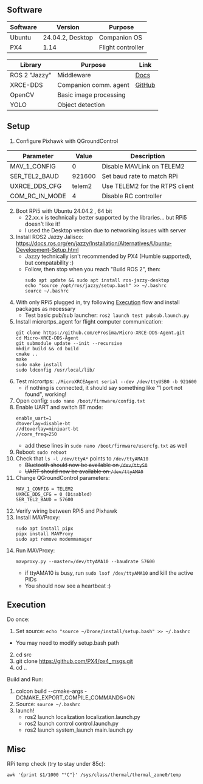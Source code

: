 ## Software
| Software   |Version           | Purpose             |
|------------|------------------|---------------------|
| Ubuntu     | 24.04.2, Desktop | Companion OS        |
| PX4        | 1.14             | Flight controller   |

| Library       | Purpose                 | Link                                                                      |
|---------------|-------------------------|---------------------------------------------------------------------------|
| ROS 2 "Jazzy" | Middleware              | [Docs](https://docs.ros.org/en/jazzy/Releases/Release-Jazzy-Jalisco.html) |
| XRCE-DDS      | Companion comm. agent   | [GitHub](https://github.com/eProsima/Micro-XRCE-DDS-Agent)                |
| OpenCV        | Basic image processing  |
| YOLO          | Object detection        |

## Setup
1. Configure Pixhawk with QGroundControl

  |Parameter       | Value  |	Description                     |
  |-----           |-----   |-----                            |
  | MAV_1_CONFIG   | 0      | Disable MAVLink on TELEM2       |
  | SER_TEL2_BAUD  | 921600 |	Set baud rate to match RPi      |
  | UXRCE_DDS_CFG  | telem2 |	Use TELEM2 for the RTPS client  |
  | COM_RC_IN_MODE | 4      | Disable RC controller           |

2. Boot RPi5 with Ubuntu 24.04.2 , 64 bit
    - 22.xx.x is technically better supported by the libraries... but RPi5 doesn't like it!
    - I used the Desktop version due to networking issues with server
2. Install ROS2 Jazzy Jalisco: https://docs.ros.org/en/jazzy/Installation/Alternatives/Ubuntu-Development-Setup.html
    - Jazzy technically isn't recommended by PX4 (Humble supported), but compatability :)
    - Follow, then stop when you reach "Build ROS 2", then: 
      ```
      sudo apt update && sudo apt install ros-jazzy-desktop
      echo "source /opt/ros/jazzy/setup.bash" >> ~/.bashrc
      source ~/.bashrc
      ```
3. With only RPi5 plugged in, try following [Execution](#Execution) flow and install packages as necessary 
    - Test basic pub/sub launcher: ```ros2 launch test pubsub.launch.py```
4. Install micrortps_agent for flight computer communication:
    ```
    git clone https://github.com/eProsima/Micro-XRCE-DDS-Agent.git
    cd Micro-XRCE-DDS-Agent
    git submodule update --init --recursive
    mkdir build && cd build
    cmake ..
    make
    sudo make install
    sudo ldconfig /usr/local/lib/
    ```
5. Test micrortps: ```./MicroXRCEAgent serial --dev /dev/ttyUSB0 -b 921600```
    - if nothing is connected, it should say something like "1 port not found", working!
6. Open config: ```sudo nano /boot/firmware/config.txt```
7. Enable UART and switch BT mode: 
    ```
    enable_uart=1
    dtoverlay=disable-bt
    //dtoverlay=miniuart-bt
    //core_freq=250
    ```
    - add these lines in ```sudo nano /boot/firmware/usercfg.txt``` as well
8. Reboot: ```sudo reboot```
9. Check that ```ls -l /dev/ttyA*``` points to ```/dev/ttyAMA10```
    - ~~Bluetooth should now be available on ```/dev/ttyS0```~~
    - ~~UART should now be available on ```/dev/ttyAMA0```~~
10. Change QGroundControl parameters:
    ```
    MAV_1_CONFIG = TELEM2
    UXRCE_DDS_CFG = 0 (Disabled)
    SER_TEL2_BAUD = 57600
    ```
11. Verify wiring between RPi5 and Pixhawk
12. Install MAVProxy:
    ```
    sudo apt install pipx
    pipx install MAVProxy
    sudo apt remove modemmanager
    ```
13. Run MAVProxy:
    ```
    mavproxy.py --master=/dev/ttyAMA10 --baudrate 57600
    ```
      - if ttyAMA10 is busy, run ```sudo lsof /dev/ttyAMA10``` and kill the active PIDs
      - You should now see a heartbeat :)

## Execution
Do once:
1. Set source:  ```echo "source ~/Drone/install/setup.bash" >> ~/.bashrc```
  - You may need to modify setup.bash path
2. cd src
3. git clone https://github.com/PX4/px4_msgs.git
4. cd ..

Build and Run:
1. colcon build --cmake-args -DCMAKE_EXPORT_COMPILE_COMMANDS=ON
2. Source: ```source ~/.bashrc```
3. launch!
     - ros2 launch localization localization.launch.py
     - ros2 launch control control.launch.py
     - ros2 launch system_launch main.launch.py

## Misc
RPi temp check (try to stay under 85c):
```
awk '{print $1/1000 "°C"}' /sys/class/thermal/thermal_zone0/temp
```